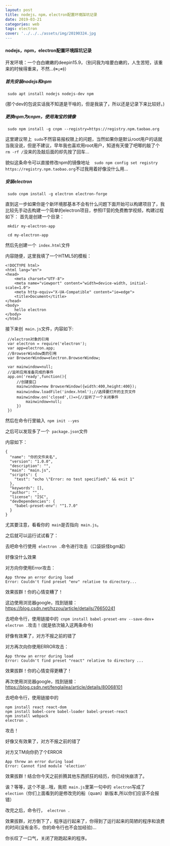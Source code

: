 ```yaml
---
layout: post
title: nodejs，npm，electron配置环境踩坑记录
date: 2019-03-21
categories: web
tags: electron
cover: '../../../assets/img/20190324.jpg
---
```




#### nodejs，npm，electron配置环境踩坑记录

开发环境：一个白白嫩嫩的deepin15.9，（别问我为啥要白嫩的，人生苦短，该重来的时候得重来，不然...~~~~(>_<)~~~~）

##### 首先安装nodejs和npm

` sudo apt install nodejs nodejs-dev npm`

(那个dev的包说实话我不知道是干啥的，但是我装了，所以还是记录下来比较好。)

##### 更换npm为cnpm，使用淘宝的镜像

` sudo npm install -g cnpm --registry=https://registry.npm.taobao.org`

这里建议带上` sudo`不然容易报权限上的问题，当然如果你是默认root用户的话就当我没说，但是不建议，早年我也喜欢用root用户，知道有天傻了吧唧的敲了个` rm -rf /`没来的及敲后面的却先按了回车...

貌似这条命令可以直接修改npm的镜像地址`  sudo npm config set registry https://registry.npm.taobao.org`不过我用着好像没什么用...

##### 安装electron

` sudo cnpm install -g electron electron-forge`

直到这一步如果你是个新环境那基本不会有什么问题下面开始可以构建项目了，我比较先手动去构建一个简单的electron项目，参照IT营的免费教学视频，构建过程如下：
首先是创建一个目录：

` mkdir my-electron-app`

` cd my-electron-app`

然后先创建一个` index.html`文件

内容随便，这里我填了一个HTML5的模板：

``` 
<!DOCTYPE html>
<html lang="en">
<head>
    <meta charset="UTF-8">
    <meta name="viewport" content="width=device-width, initial-scale=1.0">
    <meta http-equiv="X-UA-Compatible" content="ie=edge">
    <title>Document</title>
</head>
<body>
    hello electron
</body>
</html>
```

接下来创` main.js`文件，内容如下:

``` 
 //electron对象的引用
 var electron = require('electron');
 var app=electron.app;
 //BrowserWindow类的引用
 var BrowserWindow=electron.BrowserWindow;

 var mainwindow=null;
 //监听应用准备完成的事件
 app.on('ready',function(){
     //创建窗口
     mainwindow=new BrowserWindow({width:400,height:400});
     mainwindow.loadFile('index.html');//选择要打开的主页文件
     mainwindow.on('closed',()=>{//监听了一个关闭事件
         mainwindow=null;
     })
 })
```

然后在命令行里输入` npm init --yes`

之后可以发现多了一个` package.json`文件

内容如下：

``` 
{
  "name": "你的文件夹名",
  "version": "1.0.0",
  "description": "",
  "main": "main.js",
  "scripts": {
    "test": "echo \"Error: no test specified\" && exit 1"
  },
  "keywords": [],
  "author": "",
  "license": "ISC",
  "devDependencies": {
    "babel-preset-env": "^1.7.0"
  }
}
```

尤其要注意，看看你的` main`是否指向` main.js`。

之后就可以运行试试看了：

去吧命令行使用` electron .`命令进行攻击（口袋妖怪bgm起）

好像没什么效果

对方向你使用Error攻击：

``` 
App threw an error during load
Error: Couldn't find preset "env" relative to directory...
```

效果拔群！你的心情变糟了！

这边使用浏览器google，找到链接：https://blog.csdn.net/hzzou/article/details/76650241

去吧命令行，使用链接中的` cnpm install babel-preset-env --save-dev`+ ` electron .`攻击！(就是依次输入这两条命令)

好像有效果了，对方不报之前的错了

对方再次向你使用ERROR攻击：

``` 
App threw an error during load
Error: Couldn't find preset "react" relative to directory ...
```

效果拔群！你的心情变得更糟了！

再次使用浏览器google，找到链接：https://blog.csdn.net/fenglailea/article/details/80068101

去吧命令行，使用链接中的

``` 
npm install react react-dom 
npm install babel-core babel-loader babel-preset-react 
npm install webpack 
electron .
```
攻击！

好像又有效果了，对方不报之前的错了

对方又TM向你扔了个ERROR

``` 
App threw an error during load
Error: Cannot find module 'election'
```

效果拔群！结合你今天之前折腾其他东西抓狂的经历，你已经快崩溃了。

诶？等等，这个不是...哦，我把` main.js`里第一句中的` electron`写成了` election`（你们上面看到的是修改完的船（quan）新版本,所以你们应该不会报错）

改完之后，命令行，` electron .`

效果拔群，对方倒下了，程序运行起来了，你得到了运行起来的简陋的程序和浪费的时间(没有金币，你的命令行也不会加经验)...

你长叹了一口气，关闭了刚跑起来的程序。